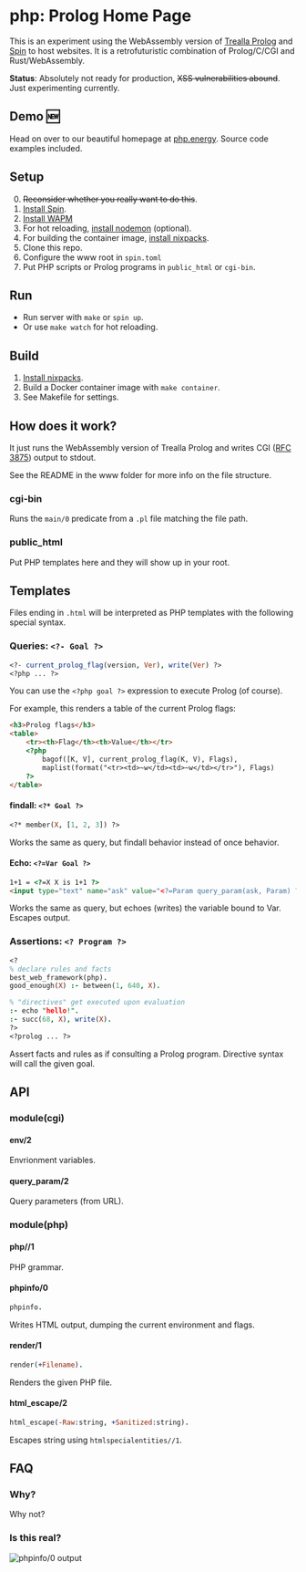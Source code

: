 # php: Prolog Home Page

This is an experiment using the WebAssembly version of [Trealla Prolog](https://github.com/trealla-prolog/trealla) and [Spin](https://spin.fermyon.dev/) to host websites.
It is a retrofuturistic combination of Prolog/C/CGI and Rust/WebAssembly.

**Status**: Absolutely not ready for production, ~~XSS vulnerabilities abound~~. Just experimenting currently.

## Demo 🆕

Head on over to our beautiful homepage at [php.energy](https://php.energy/). Source code examples included.

## Setup

0. ~~Reconsider whether you really want to do this~~.
1. [Install Spin](https://spin.fermyon.dev/quickstart/).
2. [Install WAPM](https://docs.wasmer.io/ecosystem/wasmer/getting-started)
3. For hot reloading, [install nodemon](https://www.npmjs.com/package/nodemon) (optional).
4. For building the container image, [install nixpacks](https://nixpacks.com/docs/getting-started).
5. Clone this repo.
6. Configure the www root in `spin.toml`
7. Put PHP scripts or Prolog programs in `public_html` or `cgi-bin`.

## Run
- Run server with `make` or `spin up`.
- Or use `make watch` for hot reloading.

## Build
1. [Install nixpacks](https://nixpacks.com/docs/getting-started).
2. Build a Docker container image with `make container`.
3. See Makefile for settings.

## How does it work?

It just runs the WebAssembly version of Trealla Prolog and writes CGI ([RFC 3875](https://datatracker.ietf.org/doc/html/rfc3875)) output to stdout.

See the README in the www folder for more info on the file structure.

### cgi-bin

Runs the `main/0` predicate from a `.pl` file matching the file path.

### public_html

Put PHP templates here and they will show up in your root.

## Templates

Files ending in `.html` will be interpreted as PHP templates with the following special syntax.

### Queries: `<?- Goal ?>`
```prolog
<?- current_prolog_flag(version, Ver), write(Ver) ?>
<?php ... ?>
```

You can use the `<?php goal ?>` expression to execute Prolog (of course). 

For example, this renders a table of the current Prolog flags:

```html
<h3>Prolog flags</h3>
<table>
	<tr><th>Flag</th><th>Value</th></tr>
	<?php
		bagof([K, V], current_prolog_flag(K, V), Flags),
		maplist(format("<tr><td>~w</td><td>~w</td></tr>"), Flags)
	?>
</table>
```

#### findall: `<?* Goal ?>`
```prolog
<?* member(X, [1, 2, 3]) ?>
```
Works the same as query, but findall behavior instead of once behavior.

#### Echo: `<?=Var Goal ?>`
```html
1+1 = <?=X X is 1+1 ?>
<input type="text" name="ask" value="<?=Param query_param(ask, Param) ?>">
```

Works the same as query, but echoes (writes) the variable bound to Var. Escapes output.

### Assertions: `<? Program ?>`
```prolog
<?
% declare rules and facts
best_web_framework(php).
good_enough(X) :- between(1, 640, X).

% "directives" get executed upon evaluation
:- echo "hello!".
:- succ(68, X), write(X).
?>
<?prolog ... ?>
```

Assert facts and rules as if consulting a Prolog program. Directive syntax will call the given goal.

## API

### module(cgi)

#### env/2

Envrionment variables.

#### query_param/2

Query parameters (from URL).

### module(php)

#### php//1

PHP grammar.

#### phpinfo/0
```prolog
phpinfo.
```

Writes HTML output, dumping the current environment and flags.

#### render/1
```prolog
render(+Filename).
```

Renders the given PHP file.

#### html_escape/2
```prolog
html_escape(-Raw:string, +Sanitized:string).
```

Escapes string using `htmlspecialentities//1`.

## FAQ

### Why?

Why not?

### Is this real?

![phpinfo/0 output](https://user-images.githubusercontent.com/131059/184548289-46cca2e2-8bfe-4684-b96a-8f4311f03a4a.png)
